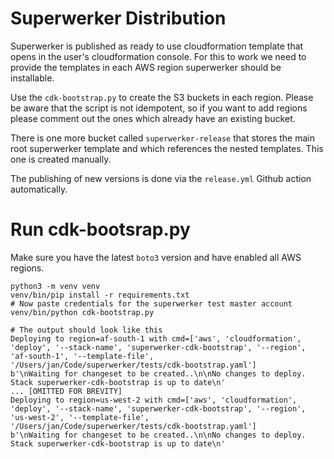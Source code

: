 # Superwerker Distribution

Superwerker is published as ready to use cloudformation template that opens in the user's cloudformation console.
For this to work we need to provide the templates in each AWS region superwerker should be installable.

Use the `cdk-bootstrap.py` to create the S3 buckets in each region. Please be aware that the script is not idempotent, so if you want to add regions please comment out the ones which already have an existing bucket.

There is one more bucket called `superwerker-release` that stores the main root superwerker template and which references the nested templates. This one is created manually.

The publishing of new versions is done via the `release.yml` Github action automatically.

# Run cdk-bootsrap.py

Make sure you have the latest `boto3` version and have enabled all AWS regions.

```shell
python3 -m venv venv
venv/bin/pip install -r requirements.txt
# Now paste credentials for the superwerker test master account
venv/bin/python cdk-bootstrap.py

# The output should look like this
Deploying to region=af-south-1 with cmd=['aws', 'cloudformation', 'deploy', '--stack-name', 'superwerker-cdk-bootstrap', '--region', 'af-south-1', '--template-file', '/Users/jan/Code/superwerker/tests/cdk-bootstrap.yaml']
b'\nWaiting for changeset to be created..\n\nNo changes to deploy. Stack superwerker-cdk-bootstrap is up to date\n'
... [OMITTED FOR BREVITY]
Deploying to region=us-west-2 with cmd=['aws', 'cloudformation', 'deploy', '--stack-name', 'superwerker-cdk-bootstrap', '--region', 'us-west-2', '--template-file', '/Users/jan/Code/superwerker/tests/cdk-bootstrap.yaml']
b'\nWaiting for changeset to be created..\n\nNo changes to deploy. Stack superwerker-cdk-bootstrap is up to date\n'
```